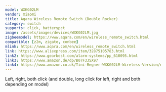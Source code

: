 ```yaml
---
model: WXKG02LM
vendor: Xiaomi
title: Aqara Wireless Remote Switch (Double Rocker)
category: switch
supports: click, batterypct
image: /assets/images/devices/WXKG02LM.jpg
zigbeemodel: https://www.aqara.com/en/wireless_remote_switch.html
compatible: [z2m, zigate, conbee]
mlink: https://www.aqara.com/en/wireless_remote_switch.html
link: https://www.aliexpress.com/item/32875105783.html
link2: https://www.gearbest.com/alarm-systems/pp_610095.html
link3: https://www.amazon.de/dp/B07F3J5X97
link4: https://www.amazon.co.uk/Tini-Regner-WXKG02LM-Wireless-Version/dp/B07CQWVGJL
---
```

Left, right, both click (and double, long click for left, right and both depending on model)
